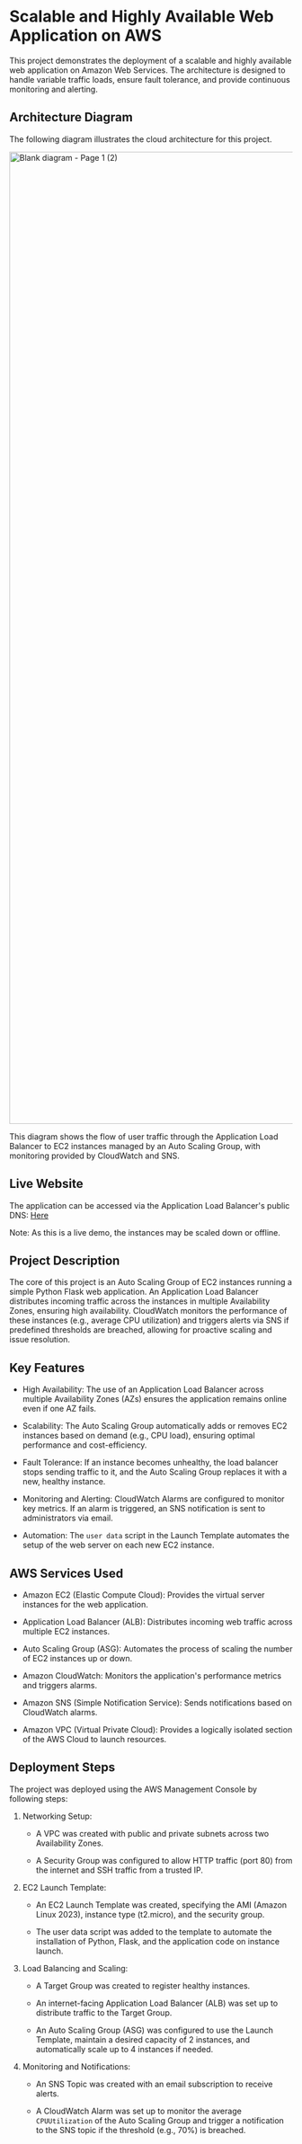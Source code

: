 
# Scalable and Highly Available Web Application on AWS

This project demonstrates the deployment of a scalable and highly available web application on Amazon Web Services. The architecture is designed to handle variable traffic loads, ensure fault tolerance, and provide continuous monitoring and alerting.

## Architecture Diagram
The following diagram illustrates the cloud architecture for this project.

<img width="4988" height="1731" alt="Blank diagram - Page 1 (2)" src="https://github.com/user-attachments/assets/b8653ea6-80ad-4676-88bc-eb8fced2b2b7" />

This diagram shows the flow of user traffic through the Application Load Balancer to EC2 instances managed by an Auto Scaling Group, with monitoring provided by CloudWatch and SNS.

## Live Website
The application can be accessed via the Application Load Balancer's public DNS:
[Here](my-app-alb-297956185.us-east-1.elb.amazonaws.com)

Note: As this is a live demo, the instances may be scaled down or offline.

## Project Description
The core of this project is an Auto Scaling Group of EC2 instances running a simple Python Flask web application. An Application Load Balancer distributes incoming traffic across the instances in multiple Availability Zones, ensuring high availability. CloudWatch monitors the performance of these instances (e.g., average CPU utilization) and triggers alerts via SNS if predefined thresholds are breached, allowing for proactive scaling and issue resolution.

## Key Features
- High Availability: The use of an Application Load Balancer across multiple Availability Zones (AZs) ensures the application remains online even if one AZ fails.

- Scalability: The Auto Scaling Group automatically adds or removes EC2 instances based on demand (e.g., CPU load), ensuring optimal performance and cost-efficiency.

- Fault Tolerance: If an instance becomes unhealthy, the load balancer stops sending traffic to it, and the Auto Scaling Group replaces it with a new, healthy instance.

- Monitoring and Alerting: CloudWatch Alarms are configured to monitor key metrics. If an alarm is triggered, an SNS notification is sent to administrators via email.

- Automation: The `user data` script in the Launch Template automates the setup of the web server on each new EC2 instance.

## AWS Services Used
- Amazon EC2 (Elastic Compute Cloud): Provides the virtual server instances for the web application.

- Application Load Balancer (ALB): Distributes incoming web traffic across multiple EC2 instances.

- Auto Scaling Group (ASG): Automates the process of scaling the number of EC2 instances up or down.

- Amazon CloudWatch: Monitors the application's performance metrics and triggers alarms.

- Amazon SNS (Simple Notification Service): Sends notifications based on CloudWatch alarms.

- Amazon VPC (Virtual Private Cloud): Provides a logically isolated section of the AWS Cloud to launch resources.

## Deployment Steps
The project was deployed using the AWS Management Console by following steps:

1. Networking Setup:

   - A VPC was created with public and private subnets across two Availability Zones.

   - A Security Group was configured to allow HTTP traffic (port 80) from the internet and SSH traffic from a trusted IP.

2. EC2 Launch Template:

   - An EC2 Launch Template was created, specifying the AMI (Amazon Linux 2023), instance type (t2.micro), and the security group.

   - The user data script was added to the template to automate the installation of Python, Flask, and the application code on instance launch.

3. Load Balancing and Scaling:

   - A Target Group was created to register healthy instances.

   - An internet-facing Application Load Balancer (ALB) was set up to distribute traffic to the Target Group.

   - An Auto Scaling Group (ASG) was configured to use the Launch Template, maintain a desired capacity of 2 instances, and automatically scale up to 4 instances if needed.

4. Monitoring and Notifications:

   - An SNS Topic was created with an email subscription to receive alerts.

   - A CloudWatch Alarm was set up to monitor the average     `CPUUtilization` of the Auto Scaling Group and trigger a notification to the SNS topic if the threshold (e.g., 70%) is breached.

